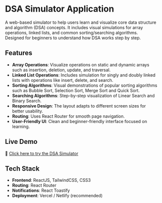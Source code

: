 # DSA Simulator Application

A web-based simulator to help users learn and visualize core data structure and algorithm (DSA) concepts. It includes visual simulations for array operations, linked lists, and common sorting/searching algorithms. Designed for beginners to understand how DSA works step by step.

## Features

- **Array Operations**: Visualize operations on static and dynamic arrays such as insertion, deletion, update, and traversal.
- **Linked List Operations**: Includes simulation for singly and doubly linked lists with operations like insert, delete, and search.
- **Sorting Algorithms**: Visual demonstrations of popular sorting algorithms such as Bubble Sort, Selection Sort, Merge Sort and Quick Sort.
- **Searching Algorithms**: Step-by-step visualization of Linear Search and Binary Search.
- **Responsive Design**: The layout adapts to different screen sizes for better usability.
- **Routing**: Uses React Router for smooth page navigation.
- **User-Friendly UI**: Clean and beginner-friendly interface focused on learning.

## Live Demo

🔗 [Click here to try the DSA Simulator](https://dsa-simulator-three.vercel.app/)

## Tech Stack

- **Frontend**: ReactJS, TailwindCSS, CSS3
- **Routing**: React Router
- **Notifications**: React Toastify
- **Deployment**: Vercel / Netlify (recommended)
